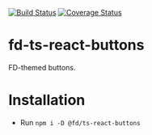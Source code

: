 [![Build Status](https://travis-ci.org/FDMediagroep/fd-ts-react-buttons.svg?branch=master)](https://travis-ci.org/FDMediagroep/fd-ts-react-buttons)
[![Coverage Status](https://coveralls.io/repos/github/FDMediagroep/fd-ts-react-buttons/badge.svg?branch=master)](https://coveralls.io/github/FDMediagroep/fd-ts-react-buttons?branch=master)

# fd-ts-react-buttons
FD-themed buttons.

# Installation
* Run `npm i -D @fd/ts-react-buttons`
